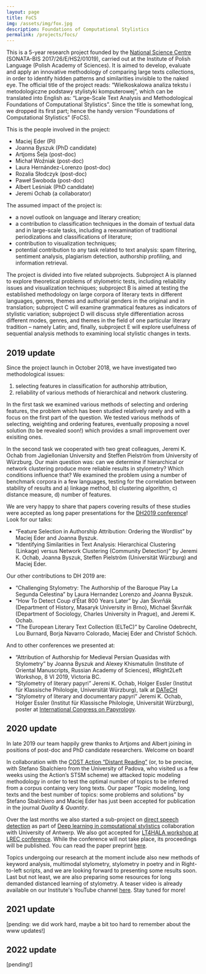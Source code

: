 ```yaml
---
layout: page
title: FoCS
img: /assets/img/fox.jpg
description: Foundations of Computational Stylistics
permalink: /projects/focs/
---
```




This is a 5-year research project founded by the [National Science Centre](https://ncn.gov.pl/?language=en) (SONATA-BIS 2017/26/E/HS2/01019), carried out at the Institute of Polish Language (Polish Academy of Sciences). It is aimed to develop, evaluate and apply an innovative methodology of comparing large texts collections, in order to identify hidden patterns and similarities invisible to the naked eye. The official title of the project reads: “Wielkoskalowa analiza tekstu i metodologiczne podstawy stylistyki komputerowej”, which can be translated into English as: “Large-Scale Text Analysis and Methodological Foundations of Computational Stylistics”. Since the title is somewhat long, we dropped its first part; hence the handy version “Foundations of Computational Stylistics” (FoCS).

This is the people involved in the project:

* Maciej Eder (PI)
* Joanna Byszuk (PhD candidate)
* Artjoms Šeļa (post-doc)
* Michał Woźniak (post-doc)
* Laura Hernández-Lorenzo (post-doc)
* Rozalia Słodczyk (post-doc)
* Paweł Swoboda (post-doc)
* Albert Leśniak (PhD candidate)
* Jeremi Ochab (a collaborator)


The assumed impact of the project is:

* a novel outlook on language and literary creation;
* a contribution to classification techniques in the domain of textual data and in large-scale tasks, including a reexamination of traditional periodizations and classifications of literature;
* contribution to visualization techniques;
* potential contribution to any task related to text analysis: spam filtering, sentiment analysis, plagiarism detection, authorship profiling, and information retrieval.

The project is divided into five related subprojects. Subproject A is planned to explore theoretical problems of stylometric tests, including reliability issues and visualization techniques; subproject B is aimed at testing the established methodology on large corpora of literary texts in different languages, genres, themes and authorial genders in the original and in translation; subproject C will examine grammatical features as indicators of stylistic variation; subproject D will discuss style differentiation across different modes, genres, and themes in the field of one particular literary tradition – namely Latin; and, finally, subproject E will explore usefulness of sequential analysis methods to examining local stylistic changes in texts.




## 2019 update

Since the project launch in October 2018, we have investigated two methodological issues: 

1. selecting features in classification for authorship attribution, 
2. reliability of various methods of hierarchical and network clustering. 
 
In the first task we examined various methods of selecting and ordering features, the problem which has been studied relatively rarely and with a focus on the first part of the question. We tested various methods of selecting, weighting and ordering features, eventually proposing a novel solution (to be revealed soon!) which provides a small improvement over exisiting ones. 
 
In the second task we cooperated with two great colleagues, Jeremi K. Ochab from Jagiellonian University and Steffen Pielström from University of Würzburg. Our main question was: can we determine if hierarchical or network clustering produce more reliable results in stylometry? Which conditions influence that? We examined the problem using a number of benchmark corpora in a few languages, testing for the correlation between stability of results and a) linkage method, b) clustering algorithm, c) distance measure, d) number of features. 

We are very happy to share that papers covering results of these studies were accepted as long paper presentations for the [DH2019 conference](https://dh2019.adho.org/)! Look for our talks: 
* “Feature Selection in Authorship Attribution: Ordering the Wordlist” by Maciej Eder and Joanna Byszuk.  
* “Identifying Similarities in Text Analysis: Hierarchical Clustering (Linkage) versus Network Clustering (Community Detection)” by Jeremi K. Ochab, Joanna Byszuk, Steffen Pielström (Universität Würzburg) and Maciej Eder.
  
Our other contributions to DH 2019 are:

* “Challenging Stylometry: The Authorship of the Baroque Play La Segunda Celestina” by Laura Hernandez Lorenzo and Joanna Byszuk.
* “How To Detect Coup d’État 800 Years Later” by Jan Škvrňák (Department of History, Masaryk University in Brno), Michael Škvrňák (Department of Sociology, Charles University in Prague), and Jeremi K. Ochab.
* “The European Literary Text Collection (ELTeC)” by Caroline Odebrecht, Lou Burnard, Borja Navarro Colorado, Maciej Eder and Christof Schöch.
 
And to other conferences we presented at: 

* “Attribution of Authorship for Medieval Persian Quasidas with Stylometry” by Joanna Byszuk and Alexey Khismatulin (Institute of Oriental Manuscripts, Russian Academy of Sciences), #Right2Left Workshop, 8 VI 2019, Victoria BC.
* “Stylometry of literary papyri” Jeremi K. Ochab, Holger Essler (Institut für Klassische Philologie, Universität Würzburg), talk at [DATeCH](http://datech.digitisation.eu/)
* “Stylometry of literary and documentary papyri” Jeremi K. Ochab, Holger Essler (Institut für Klassische Philologie, Universität Würzburg), poster at [International Congress on Papyrology](http://www.papycongress2019.org).




## 2020 update

In late 2019 our team happily grew thanks to Artjoms and Albert joining in positions of post-doc and PhD candidate researchers. Welcome on board!

In collaboration with the <a href="https://www.distant-reading.net/" target="_blank">COST Action “Distant Reading”</a> (or, to be precise, with Stefano Sbalchiero from the University of Padova, who visited us a few weeks using the Action’s STSM scheme) we attacked topic modeling methodology in order to test the optimal number of topics to be inferred from a corpus containg very long texts. Our paper “Topic modeling, long texts and the best number of topics: some problems and solutions” by Stefano Sbalchiero and Maciej Eder has just been accepted for publication in the journal _Quality & Quantity_.
  
Over the last months we also started a sub-project on [direct speech detection](https://computationalstylistics.github.io/projects/direct_speech/) as part of [Deep learning
in computational stylistics](https://computationalstylistics.github.io/projects/deep_learning/) collaboration with University of Antwerp. We also got accepted for [LT4HALA workshop at LREC conference](https://circse.github.io/LT4HALA/Program). While the conference will not take place, its proceedings will be published. You can read the paper preprint [here](https://github.com/computationalstylistics/preprints/blob/master/byszuk-et-al_LT4HALA_final.pdf).

Topics undergoing our research at the moment include also new methods of keyword analysis, multimodal stylometry, stylometry in poetry and in Right-to-left scripts, and we are looking forward to presenting some results soon. Last but not least, we are also preparing some resources for long demanded distanced learning of stylometry. A teaser video is already available on our Institute's YouTube channel [here](https://www.youtube.com/watch?v=pWOCfZnitdc). Stay tuned for more!  

## 2021 update

[pending: we did work hard, maybe a bit too hard to remember about the www updates!]

## 2022 update

[pending!]



